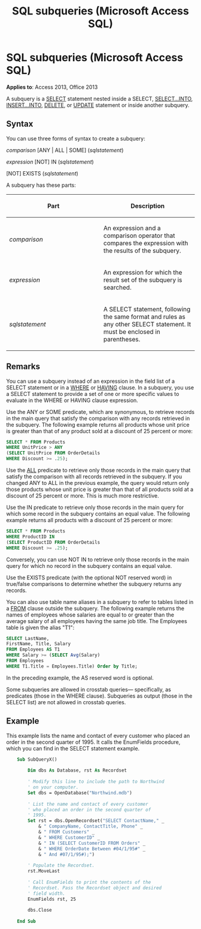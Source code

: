 ﻿---
title: SQL subqueries (Microsoft Access SQL)
TOCTitle: SQL subqueries (Microsoft Access SQL)
ms:assetid: 3b6c0a5d-ab24-e1cf-0175-3f8e68c2dfbf
ms:mtpsurl: https://msdn.microsoft.com/library/Ff192664(v=office.15)
ms:contentKeyID: 48544285
ms.date: 09/18/2015
mtps_version: v=office.15
f1_keywords:
- jetsql40.chm5277580
dev_langs:
- sql
f1_categories:
- Office.Version=v15
---

# SQL subqueries (Microsoft Access SQL)


**Applies to**: Access 2013, Office 2013

A subquery is a [SELECT](select-statement-microsoft-access-sql.md) statement nested inside a SELECT, [SELECT…INTO](select-into-statement-microsoft-access-sql.md), [INSERT…INTO](insert-into-statement-microsoft-access-sql.md), [DELETE](delete-statement-microsoft-access-sql.md), or [UPDATE](update-statement-microsoft-access-sql.md) statement or inside another subquery.

## Syntax

You can use three forms of syntax to create a subquery:

*comparison* \[ANY | ALL | SOME\] (*sqlstatement*)

*expression* \[NOT\] IN (*sqlstatement*)

\[NOT\] EXISTS (*sqlstatement*)

A subquery has these parts:

<table>
<colgroup>
<col style="width: 50%" />
<col style="width: 50%" />
</colgroup>
<thead>
<tr class="header">
<th><p>Part</p></th>
<th><p>Description</p></th>
</tr>
</thead>
<tbody>
<tr class="odd">
<td><p><em>comparison</em></p></td>
<td><p>An expression and a comparison operator that compares the expression with the results of the subquery.</p></td>
</tr>
<tr class="even">
<td><p><em>expression</em></p></td>
<td><p>An expression for which the result set of the subquery is searched.</p></td>
</tr>
<tr class="odd">
<td><p><em>sqlstatement</em></p></td>
<td><p>A SELECT statement, following the same format and rules as any other SELECT statement. It must be enclosed in parentheses.</p></td>
</tr>
</tbody>
</table>


## Remarks

You can use a subquery instead of an expression in the field list of a SELECT statement or in a [WHERE](https://docs.microsoft.com/office/vba/access/Concepts/Structured-Query-Language/where-clause-microsoft-access-sql) or [HAVING](https://docs.microsoft.com/office/vba/access/concepts/structured-query-language/having-clause-microsoft-access-sql) clause. In a subquery, you use a SELECT statement to provide a set of one or more specific values to evaluate in the WHERE or HAVING clause expression.

Use the ANY or SOME predicate, which are synonymous, to retrieve records in the main query that satisfy the comparison with any records retrieved in the subquery. The following example returns all products whose unit price is greater than that of any product sold at a discount of 25 percent or more:

```sql
SELECT * FROM Products 
WHERE UnitPrice > ANY 
(SELECT UnitPrice FROM OrderDetails 
WHERE Discount >= .25);
```

Use the [ALL](https://docs.microsoft.com/office/vba/access/Concepts/Structured-Query-Language/all-distinct-distinctrow-top-predicates-microsoft-access-sql) predicate to retrieve only those records in the main query that satisfy the comparison with all records retrieved in the subquery. If you changed ANY to ALL in the previous example, the query would return only those products whose unit price is greater than that of all products sold at a discount of 25 percent or more. This is much more restrictive.

Use the IN predicate to retrieve only those records in the main query for which some record in the subquery contains an equal value. The following example returns all products with a discount of 25 percent or more:

```sql
SELECT * FROM Products 
WHERE ProductID IN 
(SELECT ProductID FROM OrderDetails 
WHERE Discount >= .25);
```

Conversely, you can use NOT IN to retrieve only those records in the main query for which no record in the subquery contains an equal value.

Use the EXISTS predicate (with the optional NOT reserved word) in true/false comparisons to determine whether the subquery returns any records.

You can also use table name aliases in a subquery to refer to tables listed in a [FROM](https://docs.microsoft.com/office/vba/access/Concepts/Structured-Query-Language/from-clause-microsoft-access-sql) clause outside the subquery. The following example returns the names of employees whose salaries are equal to or greater than the average salary of all employees having the same job title. The Employees table is given the alias "T1":

```sql
SELECT LastName,
FirstName, Title, Salary 
FROM Employees AS T1 
WHERE Salary >= (SELECT Avg(Salary) 
FROM Employees 
WHERE T1.Title = Employees.Title) Order by Title;
```

In the preceding example, the AS reserved word is optional.

Some subqueries are allowed in crosstab queries— specifically, as predicates (those in the WHERE clause). Subqueries as output (those in the SELECT list) are not allowed in crosstab queries.

## Example

This example lists the name and contact of every customer who placed an order in the second quarter of 1995. It calls the EnumFields procedure, which you can find in the SELECT statement example.

```vb
    Sub SubQueryX() 
     
        Dim dbs As Database, rst As Recordset 
     
        ' Modify this line to include the path to Northwind 
        ' on your computer. 
        Set dbs = OpenDatabase("Northwind.mdb") 
         
        ' List the name and contact of every customer  
        ' who placed an order in the second quarter of 
        ' 1995. 
        Set rst = dbs.OpenRecordset("SELECT ContactName," _ 
            & " CompanyName, ContactTitle, Phone" _ 
            & " FROM Customers" _ 
            & " WHERE CustomerID" _ 
            & " IN (SELECT CustomerID FROM Orders" _ 
            & " WHERE OrderDate Between #04/1/95#" _ 
            & " And #07/1/95#);") 
         
        ' Populate the Recordset. 
        rst.MoveLast 
         
        ' Call EnumFields to print the contents of the  
        ' Recordset. Pass the Recordset object and desired 
        ' field width. 
        EnumFields rst, 25 
     
        dbs.Close 
     
    End Sub
```
